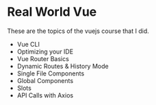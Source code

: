 # Real World Vue
These are the topics of the vuejs course that I did.

 - Vue CLI
 - Optimizing your IDE
 - Vue Router Basics
 - Dynamic Routes & History Mode
 - Single File Components
 - Global Components
 - Slots
 - API Calls with Axios

